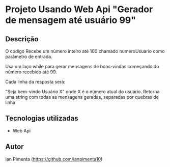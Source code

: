 # Projeto Usando Web Api "Gerador de mensagem até usuário 99"

## Descrição

O código Recebe um número inteiro até 100 chamado numeroUsuario como parâmetro de entrada.

Usa um laço while para gerar mensagens de boas-vindas começando do número recebido até 99.

Cada linha da resposta será:

"Seja bem-vindo Usuário X"
onde X é o número atual do usuário.
Retorna uma string com todas as mensagens geradas, separadas por quebras de linha 

## Tecnologias utilizadas
- Web Api

## Autor
Ian Pimenta (https://github.com/ianpimenta10)
